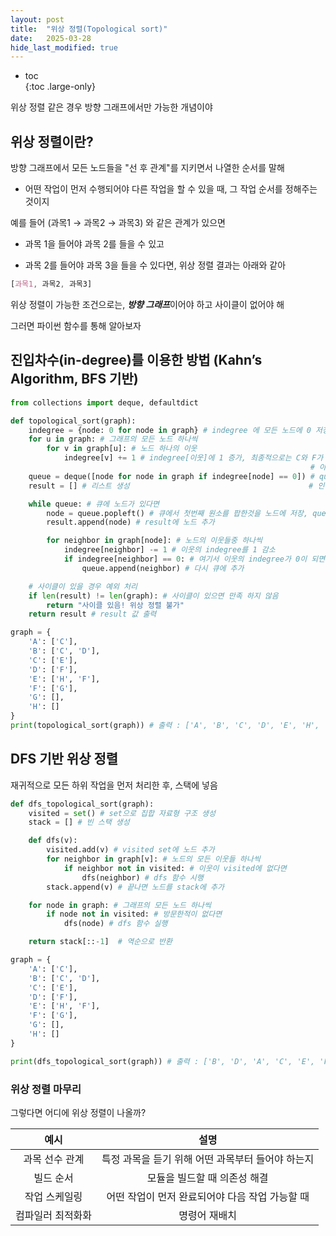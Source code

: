 ```yaml
---
layout: post
title:  "위상 정렬(Topological sort)"
date:   2025-03-28
hide_last_modified: true
---
```


* toc  
{:toc .large-only}

위상 정렬 같은 경우 방향 그래프에서만 가능한 개념이야

## 위상 정렬이란?

방향 그래프에서 모든 노드들을 "선 후 관계"를 지키면서 나열한 순서를 말해

- 어떤 작업이 먼저 수행되어야 다른 작업을 할 수 있을 때, 그 작업 순서를 정해주는 것이지

예를 들어 (과목1 → 과목2 → 과목3) 와 같은 관계가 있으면

- 과목 1을 들어야 과목 2를 들을 수 있고

- 과목 2를 들어야 과목 3을 들을 수 있다면, 위상 정렬 결과는 아래와 같아

~~~css
[과목1, 과목2, 과목3]
~~~

위상 정렬이 가능한 조건으로는, ***방향 그래프***이어야 하고 사이클이 없어야 해

그러면 파이썬 함수를 통해 알아보자

## 진입차수(in-degree)를 이용한 방법 (Kahn’s Algorithm, BFS 기반)

~~~python
from collections import deque, defaultdict

def topological_sort(graph):
    indegree = {node: 0 for node in graph} # indegree 에 모든 노드에 0 저장
    for u in graph: # 그래프의 모든 노드 하나씩
        for v in graph[u]: # 노드 하나의 이웃
            indegree[v] += 1 # indegree[이웃]에 1 증가, 최종적으로는 C와 F가 값이 많다
                                                                   # 아래는 진입 차수(in-degree) == 0 분류
    queue = deque([node for node in graph if indegree[node] == 0]) # queue라는 데크에 indegree[node] == 0  
    result = [] # 리스트 생성                                        # 인 것들을 추가 (A,B)

    while queue: # 큐에 노드가 있다면
        node = queue.popleft() # 큐에서 첫번째 원소를 팝한것을 노드에 저장, queue -1
        result.append(node) # result에 노드 추가

        for neighbor in graph[node]: # 노드의 이웃들중 하나씩
            indegree[neighbor] -= 1 # 이웃의 indegree를 1 감소
            if indegree[neighbor] == 0: # 여기서 이웃의 indegree가 0이 되면
                queue.append(neighbor) # 다시 큐에 추가

    # 사이클이 있을 경우 예외 처리
    if len(result) != len(graph): # 사이클이 있으면 만족 하지 않음
        return "사이클 있음! 위상 정렬 불가"
    return result # result 값 출력

graph = {
    'A': ['C'],
    'B': ['C', 'D'],
    'C': ['E'],
    'D': ['F'],
    'E': ['H', 'F'],
    'F': ['G'],
    'G': [],
    'H': []
}
print(topological_sort(graph)) # 출력 : ['A', 'B', 'C', 'D', 'E', 'H', 'F', 'G']
~~~

## DFS 기반 위상 정렬

재귀적으로 모든 하위 작업을 먼저 처리한 후, 스택에 넣음

~~~python
def dfs_topological_sort(graph):
    visited = set() # set으로 집합 자료형 구조 생성
    stack = [] # 빈 스택 생성

    def dfs(v):
        visited.add(v) # visited set에 노드 추가 
        for neighbor in graph[v]: # 노드의 모든 이웃들 하나씩
            if neighbor not in visited: # 이웃이 visited에 없다면
                dfs(neighbor) # dfs 함수 시행
        stack.append(v) # 끝나면 노드를 stack에 추가

    for node in graph: # 그래프의 모든 노드 하나씩
        if node not in visited: # 방문한적이 없다면
            dfs(node) # dfs 함수 실행

    return stack[::-1]  # 역순으로 반환

graph = {
    'A': ['C'],
    'B': ['C', 'D'],
    'C': ['E'],
    'D': ['F'],
    'E': ['H', 'F'],
    'F': ['G'],
    'G': [],
    'H': []
}

print(dfs_topological_sort(graph)) # 출력 : ['B', 'D', 'A', 'C', 'E', 'F', 'G', 'H']
~~~

### 위상 정렬 마무리

그렇다면 어디에 위상 정렬이 나올까?

| 예시 | 설명 |
|:---:|:---:|
| 과목 선수 관계 | 특정 과목을 듣기 위해 어떤 과목부터 들어야 하는지 |
| 빌드 순서 | 모듈을 빌드할 때 의존성 해결 |
| 작업 스케일링 | 어떤 작업이 먼저 완료되어야 다음 작업 가능할 때 |
| 컴파일러 최적화화 | 명령어 재배치 |
